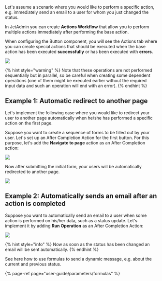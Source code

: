 [comment]: # ($page_title=Actions Workflow)

Let's assume a scenario where you would like to perform a specific action, e.g. immediately send an email to a user for whom you just changed the status.

In JetAdmin you can create **Actions Workflow** that allow you to perform multiple actions immediately after performing the base action.

When configuring the Button component, you will see the Actions tab where you can create special actions that should be executed when the base action has been executed **successfully** or has been executed with **errors**.

![](https://gblobscdn.gitbook.com/assets%2F-LQ08RFAKZvFADEiXKFy%2F-MkG1RiPTKWfDYvDfjhH%2F-MkG334b4SIDDLtwVkWa%2Fimage.png?alt=media&token=d66463c5-2968-4386-8712-a5313d078e32)

{% hint style="warning" %}
Note that these operations are not performed sequentially but in parallel, so be careful when creating some dependent operations \(one of them might be executed earlier without the required input data and such an operation will end with an error\).
{% endhint %}

## Example 1: Automatic redirect to another page

Let's implement the following case where you would like to redirect your user to another page automatically when he/she has performed a specific action on the first page.

Suppose you want to create a sequence of forms to be filled out by your user. Let's set up an After Completion Action for the first button. For this purpose, let's add the **Navigate to page** action as an After Completion action:

![](https://gblobscdn.gitbook.com/assets%2F-LQ08RFAKZvFADEiXKFy%2F-MkG1RiPTKWfDYvDfjhH%2F-MkG5Ct18swjRkdxebL9%2Ftestgif74.gif?alt=media&token=286f96e3-fa56-4606-91b5-b72f8572b883)

Now after submitting the initial form, your users will be automatically redirected to another page.

![](https://gblobscdn.gitbook.com/assets%2F-LQ08RFAKZvFADEiXKFy%2F-MkG1RiPTKWfDYvDfjhH%2F-MkG5l4LwRzFZ9I2Sxbp%2Ftestgif75.gif?alt=media&token=5b043df7-e336-48fc-8cf9-af73950c324e)

## Example 2: Automatically sends an email after an action is completed

Suppose you want to automatically send an email to a user when some action is performed on his/her data, such as a status update. Let's implement it by adding **Run Operation** as an After Completion Action:

![](https://gblobscdn.gitbook.com/assets%2F-LQ08RFAKZvFADEiXKFy%2F-MkG1RiPTKWfDYvDfjhH%2F-MkG8urCi-h8L0Np8CZF%2Ftestgif76.gif?alt=media&token=dcf8a8dd-63cb-4116-ab81-bf8427161a25)

{% hint style="info" %}
Now as soon as the status has been changed an email will be sent automatically.
{% endhint %}

See here how to use formulas to send a dynamic message, e.g. about the current and previous status.

{% page-ref page="user-guide/parameters/formulas" %}


